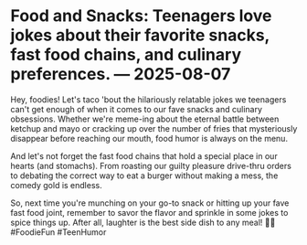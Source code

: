# Food and Snacks: Teenagers love jokes about their favorite snacks, fast food chains, and culinary preferences. — 2025-08-07

Hey, foodies! Let's taco 'bout the hilariously relatable jokes we teenagers can't get enough of when it comes to our fave snacks and culinary obsessions. Whether we're meme-ing about the eternal battle between ketchup and mayo or cracking up over the number of fries that mysteriously disappear before reaching our mouth, food humor is always on the menu.

And let's not forget the fast food chains that hold a special place in our hearts (and stomachs). From roasting our guilty pleasure drive-thru orders to debating the correct way to eat a burger without making a mess, the comedy gold is endless.

So, next time you're munching on your go-to snack or hitting up your fave fast food joint, remember to savor the flavor and sprinkle in some jokes to spice things up. After all, laughter is the best side dish to any meal! 🍔🍟 #FoodieFun #TeenHumor